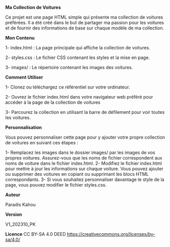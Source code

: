**Ma Collection de Voitures** 

Ce projet est une page HTML simple qui présente ma collection de voitures préférées. Il a été créé dans le but de partager ma passion pour les voitures et de fournir des informations de base sur chaque modèle de ma collection.

**Mon Contenu**

1- index.html : La page principale qui affiche la collection de voitures.

2- styles.css : Le fichier CSS contenant les styles et la mise en page.

3- images/ : Le répertoire contenant les images des voitures.

**Comment Utiliser**

1- Clonez ou téléchargez ce référentiel sur votre ordinateur.

2- Ouvrez le fichier index.html dans votre navigateur web préféré pour accéder à la page de la collection de voitures

3- Parcourez la collection en utilisant la barre de défilement pour voir toutes les voitures.

**Personnalisation**

Vous pouvez personnaliser cette page pour y ajouter votre propre collection de voitures en suivant ces étapes :

1- Remplacez les images dans le dossier images/ par les images de vos propres voitures. Assurez-vous que les noms de fichier correspondent aux noms de voiture dans le fichier index.html.
2- Modifiez le fichier index.html pour mettre à jour les informations sur chaque voiture. Vous pouvez ajouter ou supprimer des voitures en copiant ou supprimant les blocs HTML correspondants.
3- Si vous souhaitez personnaliser davantage le style de la page, vous pouvez modifier le fichier styles.css.

**Auteur**

Paradis Kahou

**Version**

V1_202310_PK

**Licence**
CC BY-SA 4.0 DEED
https://creativecommons.org/licenses/by-sa/4.0/
